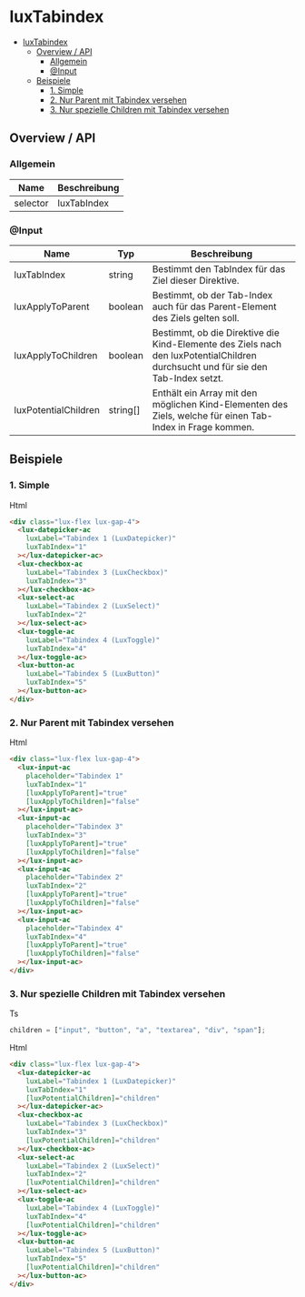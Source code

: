 # luxTabindex

- [luxTabindex](#luxtabindex)
  - [Overview / API](#overview--api)
    - [Allgemein](#allgemein)
    - [@Input](#input)
  - [Beispiele](#beispiele)
    - [1. Simple](#1-simple)
    - [2. Nur Parent mit Tabindex versehen](#2-nur-parent-mit-tabindex-versehen)
    - [3. Nur spezielle Children mit Tabindex versehen](#3-nur-spezielle-children-mit-tabindex-versehen)

## Overview / API

### Allgemein

| Name     | Beschreibung        |
| -------- | ------------------- |
| selector | luxTabIndex         |

### @Input

| Name                 | Typ      | Beschreibung                                                                                                                     |
| -------------------- | -------- | -------------------------------------------------------------------------------------------------------------------------------- |
| luxTabIndex          | string   | Bestimmt den TabIndex für das Ziel dieser Direktive.                                                                             |
| luxApplyToParent     | boolean  | Bestimmt, ob der Tab-Index auch für das Parent-Element des Ziels gelten soll.                                                    |
| luxApplyToChildren   | boolean  | Bestimmt, ob die Direktive die Kind-Elemente des Ziels nach den luxPotentialChildren durchsucht und für sie den Tab-Index setzt. |
| luxPotentialChildren | string[] | Enthält ein Array mit den möglichen Kind-Elementen des Ziels, welche für einen Tab-Index in Frage kommen.                        |

## Beispiele

### 1. Simple

Html

```html
<div class="lux-flex lux-gap-4">
  <lux-datepicker-ac
    luxLabel="Tabindex 1 (LuxDatepicker)"
    luxTabIndex="1"
  ></lux-datepicker-ac>
  <lux-checkbox-ac
    luxLabel="Tabindex 3 (LuxCheckbox)"
    luxTabIndex="3"
  ></lux-checkbox-ac>
  <lux-select-ac
    luxLabel="Tabindex 2 (LuxSelect)"
    luxTabIndex="2"
  ></lux-select-ac>
  <lux-toggle-ac
    luxLabel="Tabindex 4 (LuxToggle)"
    luxTabIndex="4"
  ></lux-toggle-ac>
  <lux-button-ac
    luxLabel="Tabindex 5 (LuxButton)"
    luxTabIndex="5"
  ></lux-button-ac>
</div>
```

### 2. Nur Parent mit Tabindex versehen

Html

```html
<div class="lux-flex lux-gap-4">
  <lux-input-ac
    placeholder="Tabindex 1"
    luxTabIndex="1"
    [luxApplyToParent]="true"
    [luxApplyToChildren]="false"
  ></lux-input-ac>
  <lux-input-ac
    placeholder="Tabindex 3"
    luxTabIndex="3"
    [luxApplyToParent]="true"
    [luxApplyToChildren]="false"
  ></lux-input-ac>
  <lux-input-ac
    placeholder="Tabindex 2"
    luxTabIndex="2"
    [luxApplyToParent]="true"
    [luxApplyToChildren]="false"
  ></lux-input-ac>
  <lux-input-ac
    placeholder="Tabindex 4"
    luxTabIndex="4"
    [luxApplyToParent]="true"
    [luxApplyToChildren]="false"
  ></lux-input-ac>
</div>
```

### 3. Nur spezielle Children mit Tabindex versehen

Ts

```typescript
children = ["input", "button", "a", "textarea", "div", "span"];
```

Html

```html
<div class="lux-flex lux-gap-4">
  <lux-datepicker-ac
    luxLabel="Tabindex 1 (LuxDatepicker)"
    luxTabIndex="1"
    [luxPotentialChildren]="children"
  ></lux-datepicker-ac>
  <lux-checkbox-ac
    luxLabel="Tabindex 3 (LuxCheckbox)"
    luxTabIndex="3"
    [luxPotentialChildren]="children"
  ></lux-checkbox-ac>
  <lux-select-ac
    luxLabel="Tabindex 2 (LuxSelect)"
    luxTabIndex="2"
    [luxPotentialChildren]="children"
  ></lux-select-ac>
  <lux-toggle-ac
    luxLabel="Tabindex 4 (LuxToggle)"
    luxTabIndex="4"
    [luxPotentialChildren]="children"
  ></lux-toggle-ac>
  <lux-button-ac
    luxLabel="Tabindex 5 (LuxButton)"
    luxTabIndex="5"
    [luxPotentialChildren]="children"
  ></lux-button-ac>
</div>
```

